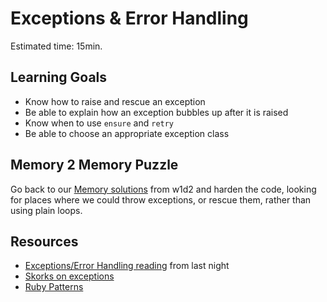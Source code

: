 # Exceptions & Error Handling  

Estimated time: 15min.

## Learning Goals

* Know how to raise and rescue an exception
* Be able to explain how an exception bubbles up after it is raised
* Know when to use `ensure` and `retry`
* Be able to choose an appropriate exception class

## Memory 2 Memory Puzzle

Go back to our [Memory solutions][memory-solutions] from w1d2 and harden the code, looking for places where we could throw exceptions, or rescue them, rather than using plain loops.

## Resources

* [Exceptions/Error Handling reading][error-reading] from last night
* [Skorks on exceptions][skorks-exceptions]
* [Ruby Patterns][Ruby-Patterns]

[error-reading]: ../../readings/errors.md
[skorks-exceptions]: http://www.skorks.com/2009/09/ruby-exceptions-and-exception-handling/
[Ruby-Patterns]: https://github.com/adomokos/DesignPatterns-Ruby/
[memory-solutions]: ../memory/solution/
